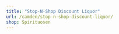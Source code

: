 ```yaml
---
title: "Stop-N-Shop Discount Liquor"
url: /camden/stop-n-shop-discount-liquor/
shop: Spirituosen
---
```

